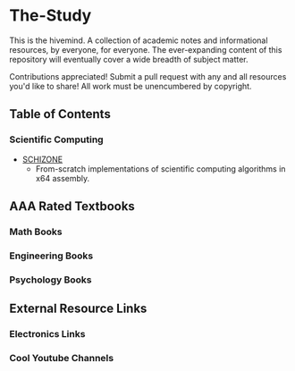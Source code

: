 # The-Study
This is the hivemind. A collection of academic notes and informational resources, by everyone, for everyone. The ever-expanding content of this repository will eventually cover a wide breadth of subject matter.

Contributions appreciated! Submit a pull request with any and all resources you'd like to share! All work must be unencumbered by copyright.

## Table of Contents

### Scientific Computing
- [SCHIZONE](SCIENTIFIC_COMPUTING/SCHIZONE/README.md)
	- From-scratch implementations of scientific computing algorithms in x64 assembly.

## AAA Rated Textbooks

### Math Books

### Engineering Books

### Psychology Books

## External Resource Links

### Electronics Links

### Cool Youtube Channels


